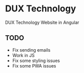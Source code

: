 # DUX Technology

DUX Technology Website in Angular

## TODO
 - Fix sending emails
 - Work in JS
 - Fix some styling issues
 - Fix some PWA issues
